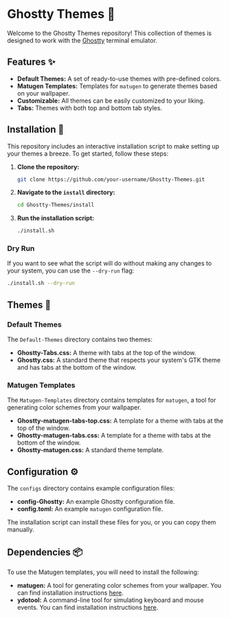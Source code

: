 # Ghostty Themes 👻

Welcome to the Ghostty Themes repository! This collection of themes is designed to work with the [Ghostty](https://github.com/ghostty-org/ghostty) terminal emulator.

## Features ✨

*   **Default Themes:** A set of ready-to-use themes with pre-defined colors.
*   **Matugen Templates:** Templates for `matugen` to generate themes based on your wallpaper.
*   **Customizable:** All themes can be easily customized to your liking.
*   **Tabs:** Themes with both top and bottom tab styles.

## Installation 🚀

This repository includes an interactive installation script to make setting up your themes a breeze. To get started, follow these steps:

1.  **Clone the repository:**

    ```bash
    git clone https://github.com/your-username/Ghostty-Themes.git
    ```

2.  **Navigate to the `install` directory:**

    ```bash
    cd Ghostty-Themes/install
    ```

3.  **Run the installation script:**

    ```bash
    ./install.sh
    ```

### Dry Run

If you want to see what the script will do without making any changes to your system, you can use the `--dry-run` flag:

```bash
./install.sh --dry-run
```

## Themes 🎨

### Default Themes

The `Default-Themes` directory contains two themes:

*   **Ghostty-Tabs.css:** A theme with tabs at the top of the window.
*   **Ghostty.css:** A standard theme that respects your system's GTK theme and has tabs at the bottom of the window.

### Matugen Templates

The `Matugen-Templates` directory contains templates for `matugen`, a tool for generating color schemes from your wallpaper.

*   **Ghostty-matugen-tabs-top.css:** A template for a theme with tabs at the top of the window.
*   **Ghostty-matugen-tabs.css:** A template for a theme with tabs at the bottom of the window.
*   **Ghostty-matugen.css:** A standard theme template.

## Configuration ⚙️

The `configs` directory contains example configuration files:

*   **config-Ghostty:** An example Ghostty configuration file.
*   **config.toml:** An example `matugen` configuration file.

The installation script can install these files for you, or you can copy them manually.

## Dependencies 📦

To use the Matugen templates, you will need to install the following:

*   **matugen:** A tool for generating color schemes from your wallpaper. You can find installation instructions [here](https://github.com/InioX/matugen).
*   **ydotool:** A command-line tool for simulating keyboard and mouse events. You can find installation instructions [here](https://github.com/ReimuNotMoe/ydotool).
